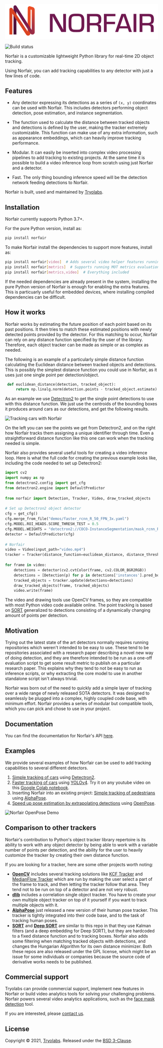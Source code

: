 ![Norfair by Tryolabs logo](docs/logo.png)

![Build status](https://github.com/tryolabs/norfair/workflows/CI/badge.svg?branch=master)

Norfair is a customizable lightweight Python library for real-time 2D object tracking.

Using Norfair, you can add tracking capabilities to any detector with just a few lines of code.

## Features

- Any detector expressing its detections as a series of `(x, y)` coordinates can be used with Norfair. This includes detectors performing object detection, pose estimation, and instance segmentation.

- The function used to calculate the distance between tracked objects and detections is defined by the user, making the tracker extremely customizable. This function can make use of any extra information, such as appearance embeddings, which can heavily improve tracking performance.

- Modular. It can easily be inserted into complex video processing pipelines to add tracking to existing projects. At the same time it is possible to build a video inference loop from scratch using just Norfair and a detector.

- Fast. The only thing bounding inference speed will be the detection network feeding detections to Norfair.

Norfair is built, used and maintained by [Tryolabs](https://tryolabs.com).

## Installation

Norfair currently supports Python 3.7+.

For the pure Python version, install as:

```bash
pip install norfair
```

To make Norfair install the dependencies to support more features, install as:

```bash
pip install norfair[video]  # Adds several video helper features running on OpenCV
pip install norfair[metrics]  # Supports running MOT metrics evaluation
pip install norfair[metrics,video]  # Everything included
```

If the needed dependencies are already present in the system, installing the pure Python version of Norfair is enough for enabling the extra features. This is particuarly useful for embedded devices, where installing compiled dependencies can be difficult.

## How it works

Norfair works by estimating the future position of each point based on its past positions. It then tries to match these estimated positions with newly detected points provided by the detector. For this matching to occur, Norfair can rely on any distance function specified by the user of the library. Therefore, each object tracker can be made as simple or as complex as needed.

The following is an example of a particularly simple distance function calculating the Euclidean distance between tracked objects and detections. This is possibly the simplest distance function you could use in Norfair, as it uses just one single point per detection/object.

```python
 def euclidean_distance(detection, tracked_object):
     return np.linalg.norm(detection.points - tracked_object.estimate)
```

As an example we use [Detectron2](https://github.com/facebookresearch/detectron2) to get the single point detections to use with this distance function. We just use the centroids of the bounding boxes it produces around cars as our detections, and get the following results.

![Tracking cars with Norfair](docs/traffic.gif)

On the left you can see the points we get from Detectron2, and on the right how Norfair tracks them assigning a unique identifier through time. Even a straightforward distance function like this one can work when the tracking needed is simple.

Norfair also provides several useful tools for creating a video inference loop. Here is what the full code for creating the previous example looks like, including the code needed to set up Detectron2:

```python
import cv2
import numpy as np
from detectron2.config import get_cfg
from detectron2.engine import DefaultPredictor

from norfair import Detection, Tracker, Video, draw_tracked_objects

# Set up Detectron2 object detector
cfg = get_cfg()
cfg.merge_from_file("demos/faster_rcnn_R_50_FPN_3x.yaml")
cfg.MODEL.ROI_HEADS.SCORE_THRESH_TEST = 0.5
cfg.MODEL.WEIGHTS = "detectron2://COCO-InstanceSegmentation/mask_rcnn_R_50_FPN_3x/137849600/model_final_f10217.pkl"
detector = DefaultPredictor(cfg)

# Norfair
video = Video(input_path="video.mp4")
tracker = Tracker(distance_function=euclidean_distance, distance_threshold=20)

for frame in video:
    detections = detector(cv2.cvtColor(frame, cv2.COLOR_BGR2RGB))
    detections = [Detection(p) for p in detections['instances'].pred_boxes.get_centers().cpu().numpy()]
    tracked_objects = tracker.update(detections=detections)
    draw_tracked_objects(frame, tracked_objects)
    video.write(frame)
```

The video and drawing tools use OpenCV frames, so they are compatible with most Python video code available online. The point tracking is based on [SORT](https://arxiv.org/pdf/1602.00763.pdf) generalized to detections consisting of a dynamically changing amount of points per detection.

## Motivation

Trying out the latest state of the art detectors normally requires running repositories which weren't intended to be easy to use. These tend to be repositories associated with a research paper describing a novel new way of doing detection, and they are therefore intended to be run as a one-off evaluation script to get some result metric to publish on a particular research paper. This explains why they tend to not be easy to run as inference scripts, or why extracting the core model to use in another standalone script isn't always trivial.

Norfair was born out of the need to quickly add a simple layer of tracking over a wide range of newly released SOTA detectors. It was designed to seamlessly be plugged into a complex, highly coupled code base, with minimum effort. Norfair provides a series of modular but compatible tools, which you can pick and chose to use in your project.

## Documentation

You can find the documentation for Norfair's API [here](docs/README.md).

## Examples

We provide several examples of how Norfair can be used to add tracking capabilities to several different detectors.

1. [Simple tracking of cars](demos/detectron2) using [Detectron2](https://github.com/facebookresearch/detectron2).
2. [Faster tracking of cars](demos/yolov4) using [YOLOv4](https://github.com/Tianxiaomo/pytorch-YOLOv4/tree/master). Try it on any youtube video on this [Google Colab notebook](https://colab.research.google.com/github/tryolabs/norfair/blob/master/demos/yolov4/yolov4_demo.ipynb).
3. Inserting Norfair into an existing project: [Simple tracking of pedestrians](demos/alphapose) using [AlphaPose](https://github.com/MVIG-SJTU/AlphaPose).
4. [Speed up pose estimation by extrapolating detections](demos/openpose) using [OpenPose](https://github.com/CMU-Perceptual-Computing-Lab/openpose).

![Norfair OpenPose Demo](docs/openpose_skip_3_frames.gif)

## Comparison to other trackers

Norfair's contribution to Python's object tracker library repertoire is its ability to work with any object detector by being able to work with a variable number of points per detection, and the ability for the user to heavily customize the tracker by creating their own distance function.

If you are looking for a tracker, here are some other projects worth noting:

- [**OpenCV**](https://opencv.org) includes several tracking solutions like [KCF Tracker](https://docs.opencv.org/3.4/d2/dff/classcv_1_1TrackerKCF.html) and [MedianFlow Tracker](https://docs.opencv.org/3.4/d7/d86/classcv_1_1TrackerMedianFlow.html) which are run by making the user select a part of the frame to track, and then letting the tracker follow that area. They tend not to be run on top of a detector and are not very robust.
- [**dlib**](http://dlib.net) includes a correlation single object tracker. You have to create your own multiple object tracker on top of it yourself if you want to track multiple objects with it.
- [**AlphaPose**](https://github.com/MVIG-SJTU/AlphaPose) just released a new version of their human pose tracker. This tracker is tightly integrated into their code base, and to the task of tracking human poses.
- [**SORT**](https://github.com/abewley/sort) and [**Deep SORT**](https://github.com/nwojke/deep_sort) are similar to this repo in that they use Kalman filters (and a deep embedding for Deep SORT), but they are hardcoded to a fixed distance function and to tracking boxes. Norfair also adds some filtering when matching tracked objects with detections, and changes the Hungarian Algorithm for its own distance minimizer. Both these repos are also released under the GPL license, which might be an issue for some individuals or companies because the source code of derivative works needs to be published.

## Commercial support

Tryolabs can provide commercial support, implement new features in Norfair or build video analytics tools for solving your challenging problems. Norfair powers several video analytics applications, such as the [face mask detection](https://tryolabs.com/blog/2020/07/09/face-mask-detection-in-street-camera-video-streams-using-ai-behind-the-curtain/) tool.

If you are interested, please [contact us](https://tryolabs.com/#contact).

## License

Copyright © 2021, [Tryolabs](https://tryolabs.com). Released under the [BSD 3-Clause](LICENSE).
